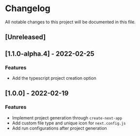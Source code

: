 # Changelog
All notable changes to this project will be documented in this file.

## [Unreleased]
## [1.1.0-alpha.4] - 2022-02-25

### Features

- Add the typescript project creation option

## [1.0.0] - 2022-02-19

### Features

- Implement project generation through `create-next-app`
- Add custom file type and unique icon for `next.config.js`
- Add run configurations after project generation

<!-- generated by git-cliff -->

